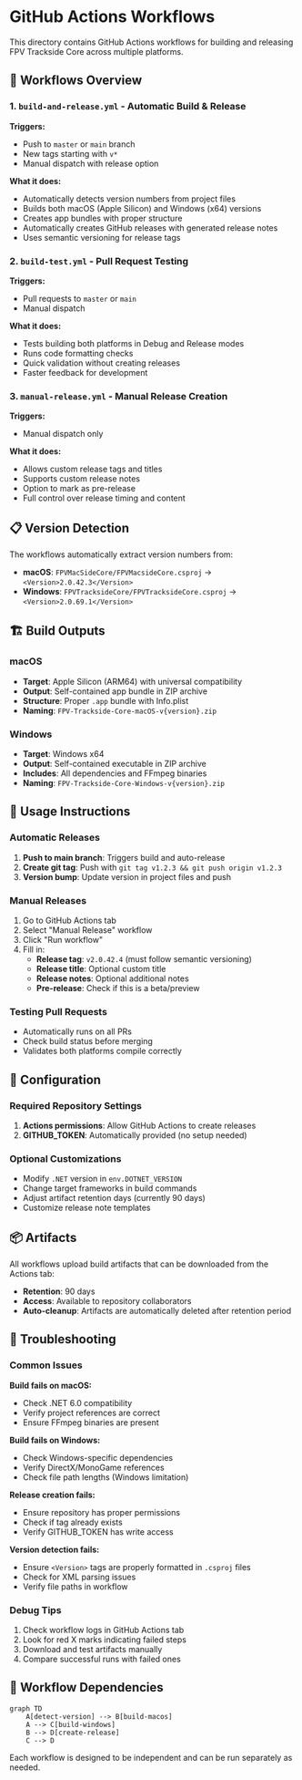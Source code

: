# GitHub Actions Workflows

This directory contains GitHub Actions workflows for building and releasing FPV Trackside Core across multiple platforms.

## 🚀 Workflows Overview

### 1. `build-and-release.yml` - Automatic Build & Release
**Triggers:**
- Push to `master` or `main` branch
- New tags starting with `v*`
- Manual dispatch with release option

**What it does:**
- Automatically detects version numbers from project files
- Builds both macOS (Apple Silicon) and Windows (x64) versions
- Creates app bundles with proper structure
- Automatically creates GitHub releases with generated release notes
- Uses semantic versioning for release tags

### 2. `build-test.yml` - Pull Request Testing
**Triggers:**
- Pull requests to `master` or `main`
- Manual dispatch

**What it does:**
- Tests building both platforms in Debug and Release modes
- Runs code formatting checks
- Quick validation without creating releases
- Faster feedback for development

### 3. `manual-release.yml` - Manual Release Creation
**Triggers:**
- Manual dispatch only

**What it does:**
- Allows custom release tags and titles
- Supports custom release notes
- Option to mark as pre-release
- Full control over release timing and content

## 📋 Version Detection

The workflows automatically extract version numbers from:
- **macOS**: `FPVMacSideCore/FPVMacsideCore.csproj` → `<Version>2.0.42.3</Version>`
- **Windows**: `FPVTracksideCore/FPVTracksideCore.csproj` → `<Version>2.0.69.1</Version>`

## 🏗️ Build Outputs

### macOS
- **Target**: Apple Silicon (ARM64) with universal compatibility
- **Output**: Self-contained app bundle in ZIP archive
- **Structure**: Proper `.app` bundle with Info.plist
- **Naming**: `FPV-Trackside-Core-macOS-v{version}.zip`

### Windows
- **Target**: Windows x64
- **Output**: Self-contained executable in ZIP archive  
- **Includes**: All dependencies and FFmpeg binaries
- **Naming**: `FPV-Trackside-Core-Windows-v{version}.zip`

## 🎯 Usage Instructions

### Automatic Releases
1. **Push to main branch**: Triggers build and auto-release
2. **Create git tag**: Push with `git tag v1.2.3 && git push origin v1.2.3`
3. **Version bump**: Update version in project files and push

### Manual Releases
1. Go to GitHub Actions tab
2. Select "Manual Release" workflow
3. Click "Run workflow"
4. Fill in:
   - **Release tag**: `v2.0.42.4` (must follow semantic versioning)
   - **Release title**: Optional custom title
   - **Release notes**: Optional additional notes
   - **Pre-release**: Check if this is a beta/preview

### Testing Pull Requests
- Automatically runs on all PRs
- Check build status before merging
- Validates both platforms compile correctly

## 🔧 Configuration

### Required Repository Settings
1. **Actions permissions**: Allow GitHub Actions to create releases
2. **GITHUB_TOKEN**: Automatically provided (no setup needed)

### Optional Customizations
- Modify `.NET` version in `env.DOTNET_VERSION`
- Change target frameworks in build commands
- Adjust artifact retention days (currently 90 days)
- Customize release note templates

## 📦 Artifacts

All workflows upload build artifacts that can be downloaded from the Actions tab:
- **Retention**: 90 days
- **Access**: Available to repository collaborators
- **Auto-cleanup**: Artifacts are automatically deleted after retention period

## 🐛 Troubleshooting

### Common Issues

**Build fails on macOS:**
- Check .NET 6.0 compatibility
- Verify project references are correct
- Ensure FFmpeg binaries are present

**Build fails on Windows:**
- Check Windows-specific dependencies
- Verify DirectX/MonoGame references
- Check file path lengths (Windows limitation)

**Release creation fails:**
- Ensure repository has proper permissions
- Check if tag already exists
- Verify GITHUB_TOKEN has write access

**Version detection fails:**
- Ensure `<Version>` tags are properly formatted in `.csproj` files
- Check for XML parsing issues
- Verify file paths in workflow

### Debug Tips
1. Check workflow logs in GitHub Actions tab
2. Look for red X marks indicating failed steps
3. Download and test artifacts manually
4. Compare successful runs with failed ones

## 🔄 Workflow Dependencies

```mermaid
graph TD
    A[detect-version] --> B[build-macos]
    A --> C[build-windows]
    B --> D[create-release]
    C --> D
```

Each workflow is designed to be independent and can be run separately as needed.